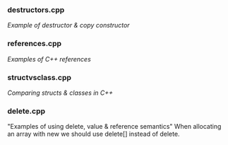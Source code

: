 ### destructors.cpp
*Example of destructor & copy constructor*

### references.cpp
*Examples of C++ references*

### structvsclass.cpp
*Comparing structs & classes in C++*

### delete.cpp
"Examples of using delete, value & reference semantics"
When allocating an array with new we should use delete[] instead of delete.  
